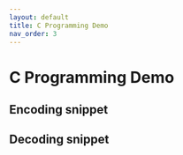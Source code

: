 ```yaml
---
layout: default
title: C Programming Demo
nav_order: 3
---
```


# C Programming Demo

## Encoding snippet

## Decoding snippet
